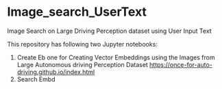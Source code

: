 # Image_search_UserText
Image Search on Large Driving Perception dataset using User Input Text

This repository has following two Jupyter notebooks: 

1. Create Eb
  one for Creating Vector Embeddings using the Images from Large Autonomous driving Perception Dataset https://once-for-auto-driving.github.io/index.html
2. Search Embd
